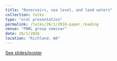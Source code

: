 ```yaml
---
title: "Reservoirs, sea level, and land waters"
collection: talks
type: "oral presentation"
permalink: /talks/26/1/2016-paper_reading
venue: "PNNL group seminar"
date: 26/1/2016
location: "Richland, WA"
---
```


[See slides/poster](https://1drv.ms/b/s!Ao47KtQYIZUriz4qNQ6VU4u5kJxc?e=YcsbcZ)
